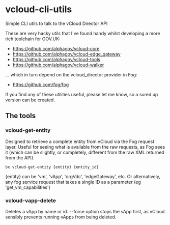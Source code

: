 vcloud-cli-utils
================

Simple CLI utils to talk to the vCloud Director API

These are very hacky utils that I've found handy whilst developing
a more rich toolchain for GOV.UK:

* https://github.com/alphagov/vcloud-core
* https://github.com/alphagov/vcloud-edge_gateway
* https://github.com/alphagov/vcloud-tools
* https://github.com/alphagov/vcloud-walker

... which in turn depend on the vcloud_director provider in Fog:

* https://github.com/fog/fog

If you find any of these utilities useful, please let me know, so a sured up
version can be created.

The tools
----

### vcloud-get-entity

Designed to retrieve a complete entity from vCloud via the Fog request layer. Useful
for seeing what is available from the raw requests, as Fog sees it (which can
be slightly, or completely, different from the raw XML returned from the API).

    bx vcloud-get-entity {entity} {entity_id}

{entity} can be 'vm', 'vApp', 'orgVdc', 'edgeGateway', etc. Or alternatively,
any fog service request that takes a single ID as a parameter (eg
'get_vm_capabilities')

### vcloud-vapp-delete

Deletes a vApp by name or id. --force option stops the vApp first, as vCloud
sensibly prevents running vApps from being deleted.


